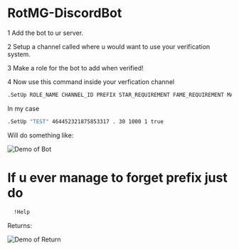 # RotMG-DiscordBot

1 Add the bot to ur server.

2 Setup a channel called where u would want to use your verification system.

3 Make a role for the bot to add when verified!

4 Now use this command inside your verfication channel
```bash
.SetUp ROLE_NAME CHANNEL_ID PREFIX STAR_REQUIREMENT FAME_REQUIREMENT MAXED_CHARS_REQUIREMENT HIDDEN_LOCATION
```
In my case
```bash
.SetUp "TEST" 464452321875853317 . 30 1000 1 true
```
Will do something like:

![Demo of Bot](https://image.prntscr.com/image/37JmQUQkT8iFVsnbsYjUfw.png)

# If u ever manage to forget prefix just do

```bash
  !Help
  ```
  Returns:
  
  ![Demo of Return](https://image.prntscr.com/image/PKPMdNXYQf2sPk9Y3aOrvg.png)
